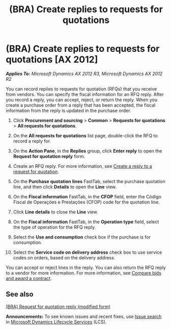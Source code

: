 ﻿---
title: (BRA) Create replies to requests for quotations
TOCTitle: (BRA) Create replies to requests for quotations
ms:assetid: f22f7f1f-4b90-4196-9022-6304dae10996
ms:mtpsurl: https://technet.microsoft.com/en-us/library/JJ730982(v=AX.60)
ms:contentKeyID: 49675213
ms.date: 03/25/2015
mtps_version: v=AX.60
f1_keywords:
- BRA
- Brazil
- CFOP
- Create replies
- fiscal information
- replies to requests for quotations
- request for quotation replies
- BR - 00028
---

# (BRA) Create replies to requests for quotations [AX 2012]


_**Applies To:** Microsoft Dynamics AX 2012 R3, Microsoft Dynamics AX 2012 R2_

You can record replies to requests for quotation (RFQs) that you receive from vendors. You can specify the fiscal information for an RFQ reply. After you record a reply, you can accept, reject, or return the reply. When you create a purchase order from a reply that has been accepted, the fiscal information from the reply is updated in the purchase order.

1.  Click **Procurement and sourcing** \> **Common** \> **Requests for quotations** \> **All requests for quotations**.

2.  On the **All requests for quotations** list page, double-click the RFQ to record a reply for.

3.  On the **Action Pane**, in the **Replies** group, click **Enter reply** to open the **Request for quotation reply** form.

4.  Create an RFQ reply. For more information, see [Create a reply to a request for quotation](create-a-reply-to-a-request-for-quotation.md).

5.  On the **Purchase quotation lines** FastTab, select the purchase quotation line, and then click **Details** to open the **Line** view.

6.  On the **Fiscal information** FastTab, in the **CFOP** field, enter the Código Fiscal de Operações e Prestações (CFOP) code for the quotation line.

7.  Click **Line details** to close the **Line** view.

8.  On the **Fiscal information** FastTab, in the **Operation type** field, select the type of operation for the RFQ reply.

9.  Select the **Use and consumption** check box if the purchase is for consumption.

10. Select the **Service code on delivery address** check box to use service codes on orders, based on the delivery address.

You can accept or reject lines in the reply. You can also return the RFQ reply to a vendor for more information. For more information, see [Compare bids and award a contract](compare-bids-and-award-a-contract.md).

## See also

[(BRA) Request for quotation reply (modified form)](https://technet.microsoft.com/en-us/library/jj730981\(v=ax.60\))

  
**Announcements:** To see known issues and recent fixes, use [Issue search](http://go.microsoft.com/fwlink/?linkid=389258) in [Microsoft Dynamics Lifecycle Services](http://go.microsoft.com/fwlink/?linkid=306505) (LCS).

